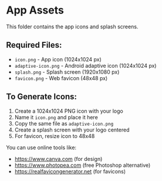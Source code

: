 # App Assets

This folder contains the app icons and splash screens.

## Required Files:
- `icon.png` - App icon (1024x1024 px)
- `adaptive-icon.png` - Android adaptive icon (1024x1024 px)
- `splash.png` - Splash screen (1920x1080 px)
- `favicon.png` - Web favicon (48x48 px)

## To Generate Icons:

1. Create a 1024x1024 PNG icon with your logo
2. Name it `icon.png` and place it here
3. Copy the same file as `adaptive-icon.png`
4. Create a splash screen with your logo centered
5. For favicon, resize icon to 48x48

You can use online tools like:
- https://www.canva.com (for design)
- https://www.photopea.com (free Photoshop alternative)
- https://realfavicongenerator.net (for favicons)
